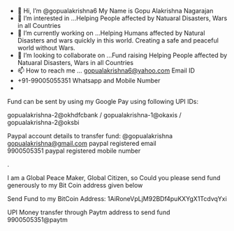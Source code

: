 - 👋 Hi, I’m @gopualakrishna6    My Name is Gopu Alakrishna Nagarajan
- 👀 I’m interested in ...Helping People affected by Natuaral Disasters, Wars in all Countries
- 🌱 I’m currently working on ...Helping Humans affected by Natural Disasters and wars quickly in this world.   Creating a safe and peaceful world without Wars. 
- 💞️ I’m looking to collaborate on ...Fund raising Helping People affected by Natuaral Disasters, Wars in all Countries
- 📫 How to reach me ... gopualakrishna6@yahoo.com      Email ID
- +91-99005055351   Whatsapp and Mobile Number                 
- 
Fund can be sent by using my Google Pay using following UPI IDs:

gopualakrishna-2@okhdfcbank       /
gopualakrishna-1@okaxis           /
gopualakrishna-2@oksbi

Paypal account details to transfer fund:
@gopualakrishna                                            
gopualakrishna@gmail.com         paypal registered  email                                 
9900505351                       paypal registered mobile number       

.

I am a Global Peace Maker, Global Citizen, so Could you please send fund generously to my Bit Coin address given below

Send Fund to my BitCoin Address: 1AiRoneVpLjM92BDf4puKXYgX1TcdvqYxi


UPI Money transfer through Paytm address to send fund
9900505351@paytm



<!---
gopualakrishna6/gopualakrishna6 is a ✨ special ✨ repository because its `README.md` (this file) appears on your GitHub profile.
You can click the Preview link to take a look at your changes.
--->
